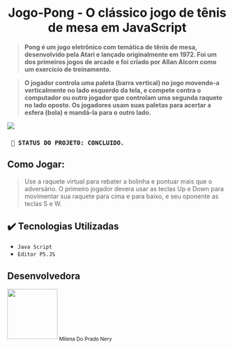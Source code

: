 <h1 align="center"> Jogo-Pong - O clássico jogo de tênis de mesa em JavaScript </h1>


>   **Pong é um jogo eletrônico com temática de tênis de mesa, desenvolvido pela Atari e lançado originalmente em 1972.
 Foi um dos primeiros jogos de arcade e foi criado por Allan Alcorn como um exercício de treinamento.**

>   **O jogador controla uma paleta (barra vertical) no jogo movendo-a verticalmente no lado esquerdo da tela, e compete 
 contra o computador ou outro jogador que controlam uma segunda raquete no lado oposto. Os jogadores usam suas paletas
 para acertar a esfera (bola) e mandá-la para o outro lado.**



<img src="https://github.com/Milenaprado9999/Jogo-Pong/assets/50625429/95f2ffee-b5f1-4cb5-96e3-3f0076a2af10">


 ### `` 🔳 STATUS DO PROJETO: CONCLUIDO.``

 
## Como Jogar:
> Use a raquete virtual para rebater a bolinha e pontuar mais que o adversário. 
 O primeiro jogador devera usar as teclas Up e Down para movimentar sua raquete
 para cima e para baixo, e seu oponente as teclas S e W.


## ✔️ Tecnologias Utilizadas
- ``Java Script``
- ``Editor P5.JS``


## Desenvolvedora
<img src="https://github.com/Milenaprado9999/Jogo-Pong/assets/50625429/1ad6f12f-d1db-4c1a-89a4-a03f79abfc6d)" width=115> <sub>Milena Do Prado Nery</sub>







